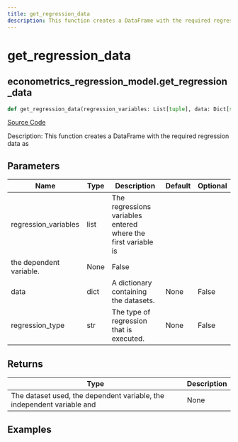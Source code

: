 ```yaml
---
title: get_regression_data
description: This function creates a DataFrame with the required regression data as
---
```

# get_regression_data

## econometrics_regression_model.get_regression_data

```python
def get_regression_data(regression_variables: List[tuple], data: Dict[str, pd.DataFrame], regression_type: str) -> None:
```
[Source Code](https://github.com/OpenBB-finance/OpenBBTerminal/tree/main/openbb_terminal/econometrics/regression_model.py#L75)

Description: This function creates a DataFrame with the required regression data as

## Parameters

| Name | Type | Description | Default | Optional |
| ---- | ---- | ----------- | ------- | -------- |
| regression_variables | list | The regressions variables entered where the first variable is
the dependent variable. | None | False |
| data | dict | A dictionary containing the datasets. | None | False |
| regression_type | str | The type of regression that is executed. | None | False |

## Returns

| Type | Description |
| ---- | ----------- |
| The dataset used, the dependent variable, the independent variable and | None |

## Examples

